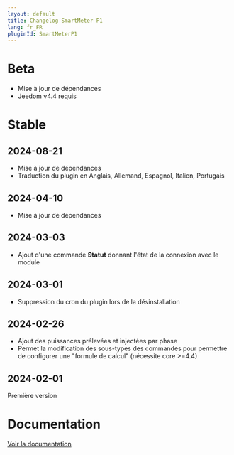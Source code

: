 ```yaml
---
layout: default
title: Changelog SmartMeter P1
lang: fr_FR
pluginId: SmartMeterP1
---
```


# Beta

- Mise à jour de dépendances
- Jeedom v4.4 requis

# Stable

## 2024-08-21

- Mise à jour de dépendances
- Traduction du plugin en Anglais, Allemand, Espagnol, Italien, Portugais

## 2024-04-10

- Mise à jour de dépendances

## 2024-03-03

- Ajout d'une commande **Statut** donnant l'état de la connexion avec le module

## 2024-03-01

- Suppression du cron du plugin lors de la désinstallation

## 2024-02-26

- Ajout des puissances prélevées et injectées par phase
- Permet la modification des sous-types des commandes pour permettre de configurer une "formule de calcul" (nécessite core >=4.4)

## 2024-02-01

Première version

# Documentation

[Voir la documentation]({{site.baseurl}}/{{page.pluginId}}/{{page.lang}})
